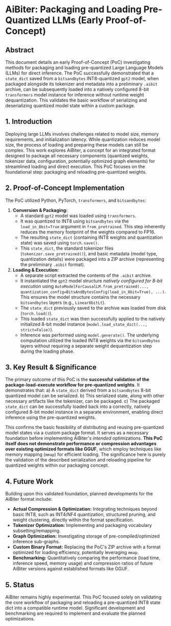 # AiBiter: Packaging and Loading Pre-Quantized LLMs (Early Proof-of-Concept)

## Abstract

This document details an early Proof-of-Concept (PoC) investigating methods for packaging and loading pre-quantized Large Language Models (LLMs) for direct inference. The PoC successfully demonstrated that a `state_dict` saved from a `bitsandbytes` INT8-quantized `gpt2` model, when packaged alongside its tokenizer and metadata into a preliminary `.aibit` archive, can be subsequently loaded into a natively configured 8-bit `transformers` model instance for inference without runtime weight dequantization. This validates the basic workflow of serializing and deserializing quantized model state within a custom package.

## 1. Introduction

Deploying large LLMs involves challenges related to model size, memory requirements, and initialization latency. While quantization reduces model size, the process of loading and preparing these models can still be complex. This work explores AiBiter, a concept for an integrated format designed to package all necessary components (quantized weights, tokenizer data, configuration, potentially optimized graph elements) for streamlined loading and direct execution. This PoC focuses on the foundational step: packaging and reloading pre-quantized weights.

## 2. Proof-of-Concept Implementation

The PoC utilized Python, PyTorch, `transformers`, and `bitsandbytes`:

1.  **Conversion & Packaging:**
    *   A standard `gpt2` model was loaded using `transformers`.
    *   It was quantized to INT8 using `bitsandbytes` via the `load_in_8bit=True` argument in `from_pretrained`. This step inherently reduces the memory footprint of the weights compared to FP16.
    *   The resulting `state_dict` (containing INT8 weights and quantization state) was saved using `torch.save()`.
    *   This `state_dict`, the standard tokenizer files (`tokenizer.save_pretrained()`), and basic metadata (model type, quantization details) were packaged into a ZIP archive (representing the preliminary `.aibit` format).
2.  **Loading & Execution:**
    *   A separate script extracted the contents of the `.aibit` archive.
    *   It instantiated the `gpt2` model structure *natively configured for 8-bit execution* using `AutoModelForCausalLM.from_pretrained(..., quantization_config=BitsAndBytesConfig(load_in_8bit=True), ...)`. This ensures the model structure contains the necessary `bitsandbytes` layers (e.g., `Linear8bitLt`).
    *   The `state_dict` previously saved to the archive was loaded from disk (`torch.load()`).
    *   This loaded `state_dict` was then successfully applied to the natively initialized 8-bit model instance (`model.load_state_dict(..., strict=False)`).
    *   Inference was performed using `model.generate()`. The underlying computation utilized the loaded INT8 weights via the `bitsandbytes` layers without requiring a separate weight dequantization step during the loading phase.

## 3. Key Result & Significance

The primary outcome of this PoC is the **successful validation of the package-load-execute workflow for pre-quantized weights**. It demonstrates that:
a) A `state_dict` derived from a `bitsandbytes` 8-bit quantized model can be serialized.
b) This serialized state, along with other necessary artifacts like the tokenizer, can be packaged.
c) The packaged `state_dict` can be successfully loaded back into a correctly, natively configured 8-bit model instance in a separate environment, enabling direct inference using the pre-quantized weights.

This confirms the basic feasibility of distributing and reusing pre-quantized model states via a custom package format. It serves as a necessary foundation before implementing AiBiter's *intended* optimizations. **This PoC itself does not demonstrate performance or compression advantages over existing optimized formats like GGUF**, which employ techniques like memory mapping (`mmap`) for efficient loading. The significance here is purely the validation of the described serialization and reloading pipeline for quantized weights within our packaging concept.

## 4. Future Work

Building upon this validated foundation, planned developments for the AiBiter format include:

*   **Actual Compression & Optimization:** Integrating techniques beyond basic INT8, such as INT4/NF4 quantization, structured pruning, and weight clustering, directly within the format specification.
*   **Tokenizer Optimization:** Implementing and packaging vocabulary subsetting/remapping.
*   **Graph Optimization:** Investigating storage of pre-compiled/optimized inference sub-graphs.
*   **Custom Binary Format:** Replacing the PoC's ZIP archive with a format optimized for loading efficiency, potentially leveraging `mmap`.
*   **Benchmarking:** Quantitatively comparing the performance (load time, inference speed, memory usage) and compression ratios of future AiBiter versions against established formats like GGUF.

## 5. Status

AiBiter remains highly experimental. This PoC focused solely on validating the core workflow of packaging and reloading a pre-quantized INT8 state dict into a compatible runtime model. Significant development and benchmarking are required to implement and evaluate the planned optimizations.
